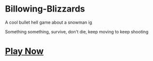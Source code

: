 # Billowing-Blizzards
A cool bullet hell game about a snowman ig

Something something, survive, don't die, keep moving to keep shooting

# [Play Now](https://second-120.itch.io/billowing-blizzards?password=look%20at%20this%20really%20cool%20game%20that%20i%20have%20the%20password%20to!!!!!)
